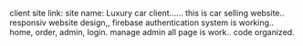 client site link: 
site name: Luxury car client......
this is car selling website..
responsiv website design,,
firebase authentication system is working..
home, order, admin, login. manage admin all page is work..
code organized.
